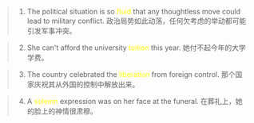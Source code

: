 >1. The political situation is so <span style="color: yellow;">fluid</span> that any thoughtless move could lead to military conflict.
		政治局势如此动荡，任何欠考虑的举动都可能引发军事冲突。

>2. She can't afford the university <span style="color: yellow;">tuition</span> this year.
	   她付不起今年的大学学费。

 >3. The country celebrated the <span style="color: yellow;">liberation</span> from foreign control.
 >	那个国家庆祝其从外国的控制中解放出来。

>4. A <span style="color: yellow;">solemn</span> expression was on her face at the funeral.
>	在葬礼上，她的脸上的神情很肃穆。


